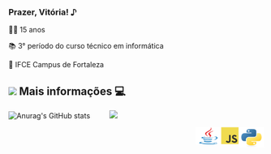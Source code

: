 ### Prazer, Vitória! ♪

👩🏾 15 anos 

📚 3° período do curso técnico em informática

🏫 IFCE Campus de Fortaleza 

## <img src="https://media.giphy.com/media/iY8CRBdQXODJSCERIr/giphy.gif" width="35"><b> Mais informações 💻  </b>

![Anurag's GitHub stats](https://github-readme-stats.vercel.app/api?username=VickyOliver&show_icons=true&theme=dracula) 
⠀⠀⠀
<img height="187em" src="https://github-readme-stats.vercel.app/api/top-langs/?username=VickyOliver&layout=compact&langs_count=7&theme=dracula"/>

<img align="right" alt="Python" height="40" width="50" src="https://raw.githubusercontent.com/devicons/devicon/master/icons/python/python-original.svg">
<img align="right" alt="Javascript" height="34" width="35" src="https://raw.githubusercontent.com/devicons/devicon/master/icons/javascript/javascript-original.svg">
<img align="right" alt="Java" height="35" width="50" src="https://raw.githubusercontent.com/devicons/devicon/master/icons/java/java-original.svg">

    
     
